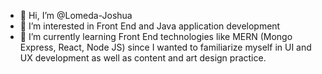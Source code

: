 - 👋 Hi, I’m @Lomeda-Joshua
- 👀 I’m interested in Front End and Java application development
- 🌱 I’m currently learning Front End technologies like MERN (Mongo Express, React, Node JS) since I wanted to familiarize myself in UI and UX development as well as content and art design practice.


